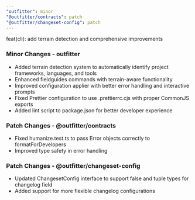 ```yaml
---
"outfitter": minor
"@outfitter/contracts": patch
"@outfitter/changeset-config": patch
---
```


feat(cli): add terrain detection and comprehensive improvements

### Minor Changes - outfitter

- Added terrain detection system to automatically identify project frameworks, languages, and tools
- Enhanced fieldguides commands with terrain-aware functionality
- Improved configuration applier with better error handling and interactive prompts
- Fixed Prettier configuration to use .prettierrc.cjs with proper CommonJS exports
- Added lint script to package.json for better developer experience

### Patch Changes - @outfitter/contracts

- Fixed humanize.test.ts to pass Error objects correctly to formatForDevelopers
- Improved type safety in error handling

### Patch Changes - @outfitter/changeset-config

- Updated ChangesetConfig interface to support false and tuple types for changelog field
- Added support for more flexible changelog configurations